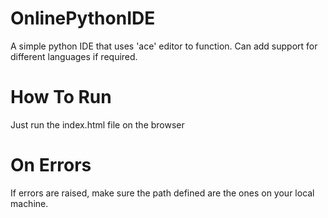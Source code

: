 # OnlinePythonIDE
A simple python IDE that uses 'ace' editor to function. Can add support for different languages if required.

# How To Run
Just run the index.html file on the browser

# On Errors
If errors are raised, make sure the path defined are the ones on your local machine.

